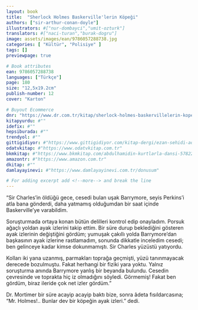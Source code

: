 ```yaml
---
layout: book
title:  "Sherlock Holmes Baskerville'lerin Köpeği"
authors: ["sir-arthur-conan-doyle"]
illustrators: #["nur-dombayci","umit-ozturk"]
translators: #["naci-turan","burak-dogru"]
image: assets/images/ean/9786057288738.jpg
categories: [ "Kültür", "Polisiye" ]
tags: []
previewpage: true

# Book attributes
ean: 9786057288738
languages: ["Türkçe"]
page: 180
size: "12,5x19.2cm"
publish-number: 12
cover: "Karton"

# Buyout Ecommerce
dnr: "https://www.dr.com.tr/kitap/sherlock-holmes-baskervillelerin-kopegi/sir-arthur-conan-doyle/cocuk-ve-genclik/genclik-10-yas/roman-oyku/urunno=0002023590001"
kitapyurdu: #""
idefix: #""
hepsiburada: #""
trendyol: #""
gittigidiyor: #"https://www.gittigidiyor.com/kitap-dergi/ezan-sehidi-adnan-menderes_pdp_732728793"
odatvkitap: #"https://www.odatvkitap.com.tr"
bkmkitap: #"https://www.bkmkitap.com/abdulhamidin-kurtlarla-dansi-578226"
amazontr: #"https://www.amazon.com.tr"
dkitap: #""
damlayayinevi: #"https://www.damlayayinevi.com.tr/donusum"

# For adding excerpt add <!--more--> and break the line
---
```

“Sir Charles’in öldüğü gece, cesedi bulan uşak Barrymore, seyis Perkins’i atla bana gönderdi, daha yatmamış olduğumdan bir saat içinde Baskerville’ye varabildim.

Soruşturmada ortaya konan bütün delilleri kontrol edip onayladım. Porsuk ağaçlı yoldan ayak izlerini takip ettim. Bir süre durup beklediğini gösteren ayak izlerinin değiştiğini gördüm; yumuşak çakıllı yolda Barrymore’dan başkasının ayak izlerine rastlamadım, sonunda dikkatle inceledim cesedi; ben gelinceye kadar kimse dokunmamıştı. Sir Charles yüzüstü yatıyordu.

Kolları iki yana uzanmış, parmakları toprağa geçmişti, yüzü tanınmayacak derecede bozulmuştu. Fakat herhangi bir fiziki yara yoktu. Yalnız soruşturma anında Barrymore yanlış bir beyanda bulundu. Cesedin çevresinde ve toprakta hiç iz olmadığını söyledi. Görmemiş! Fakat ben gördüm, biraz ileride çok net izler gördüm.”

Dr. Mortimer bir süre acayip acayip baktı bize, sonra âdeta fısıldarcasına; “Mr. Holmes!.. Bunlar dev bir köpeğin ayak izleri.” dedi.


<!--more--> 